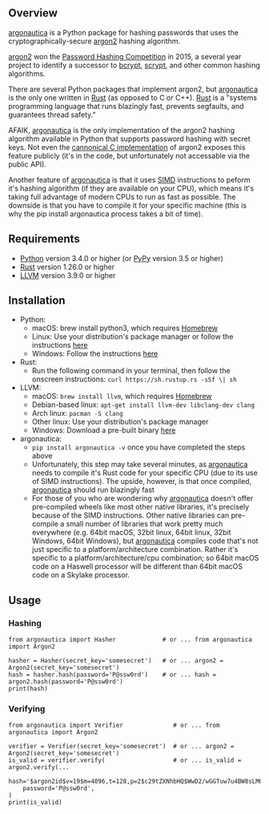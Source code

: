 ## Overview

[argonautica](https://github.com/bcmyers/argonautica/tree/master/argonautica-py/) is a Python
package for hashing passwords that uses the cryptographically-secure
[argon2](https://en.wikipedia.org/wiki/Argon2) hashing algorithm.

[argon2](https://en.wikipedia.org/wiki/Argon2) won the
[Password Hashing Competition](https://password-hashing.net/) in 2015, a several year project to
identify a successor to [bcrypt](https://en.wikipedia.org/wiki/Bcrypt),
[scrypt](https://en.wikipedia.org/wiki/Scrypt), and other common hashing algorithms.

There are several Python packages that implement argon2, but
[argonautica](https://github.com/bcmyers/argonautica/tree/master/argonautica-py/)
is the only one written in [Rust](https://www.rust-lang.org/en-US/) (as opposed to C or C++).
[Rust](https://www.rust-lang.org/en-US/) is a \"systems programming language that runs blazingly
fast, prevents segfaults, and guarantees thread safety.\"

AFAIK, [argonautica](https://github.com/bcmyers/argonautica/tree/master/argonautica-py/)
is the only implementation of the argon2 hashing algorithm available in Python that supports
password hashing with secret keys. Not even the
[cannonical C implementation](https://github.com/P-H-C/phc-winner-argon2) of argon2 exposes
this feature publicly (it\'s in the code, but unfortunately not accessable via the public API).

Another feature of [argonautica](https://github.com/bcmyers/argonautica/tree/master/argonautica-py/)
is that it uses [SIMD](https://en.wikipedia.org/wiki/SIMD) instructions to peform it\'s hashing
algorithm (if they are available on your CPU), which means it\'s taking full advantage of
modern CPUs to run as fast as possible. The downside is that you have to compile it for
your specific machine (this is why the pip install argonautica process takes a bit of time).

## Requirements

- [Python](https://www.python.org/) version 3.4.0 or higher (or
  [PyPy](http://pypy.org/) version 3.5 or higher)
- [Rust](https://www.rust-lang.org/en-US/) version 1.26.0 or higher
- [LLVM](https://llvm.org/) version 3.9.0 or higher

## Installation

- Python:
  - macOS: brew install python3, which requires [Homebrew](https://brew.sh/)
  - Linux: Use your distribution\'s package manager or follow the instructions
    [here](https://www.python.org/downloads/)
  - Windows: Follow the instructions [here](https://www.python.org/downloads/)
- Rust:
  - Run the following command in your terminal, then follow the onscreen instructions:
    `curl https://sh.rustup.rs -sSf \| sh`
- LLVM:
  - macOS: `brew install llvm`, which requires [Homebrew](https://brew.sh/)
  - Debian-based linux: `apt-get install llvm-dev libclang-dev clang`
  - Arch linux: `pacman -S clang`
  - Other linux: Use your distribution\'s package manager
  - Windows: Download a pre-built binary [here](http://releases.llvm.org/download.html)
- argonautica:
  - `pip install argonautica -v` once you have completed the steps above
  - Unfortunately, this step may take several minutes, as
    [argonautica](https://github.com/bcmyers/argonautica/tree/master/argonautica-py/)
    needs to compile it\'s Rust code for your specific CPU (due to its use of SIMD instructions).
    The upside, however, is that once compiled,
    [argonautica](https://github.com/bcmyers/argonautica/tree/master/argonautica-py/)
    should run blazingly fast
  - For those of you who are wondering why
    [argonautica](https://github.com/bcmyers/argonautica/tree/master/argonautica-py/)
    doesn\'t offer pre-compiled wheels like most other native libraries, it\'s precisely
    because of the SIMD instructions. Other native libraries can pre-compile a small number of
    libraries that work pretty much everywhere (e.g. 64bit macOS, 32bit linux, 64bit linux,
    32bit Windows, 64bit Windows), but
    [argonautica](https://github.com/bcmyers/argonautica/tree/master/argonautica-py/)
    compiles code that\'s not just specific to a platform/architecture combination.
    Rather it\'s specific to a platform/architecture/cpu combination; so 64bit macOS code on a
    Haswell processor will be different than 64bit macOS code on a Skylake processor.

## Usage

### Hashing

```python3
from argonautica import Hasher             # or ... from argonautica import Argon2

hasher = Hasher(secret_key='somesecret')   # or ... argon2 = Argon2(secret_key='somesecret')
hash = hasher.hash(password='P@ssw0rd')    # or ... hash = argon2.hash(password='P@ssw0rd')
print(hash)
```

### Verifying

```python3
from argonautica import Verifier              # or ... from argonautica import Argon2

verifier = Verifier(secret_key='somesecret')  # or ... argon2 = Argon2(secret_key='somesecret')
is_valid = verifier.verify(                   # or ... is_valid = argon2.verify(...
    hash='$argon2id$v=19$m=4096,t=128,p=2$c29tZXNhbHQ$WwD2/wGGTuw7u4BW8sLM0Q',
    password='P@ssw0rd',
)
print(is_valid)
```
